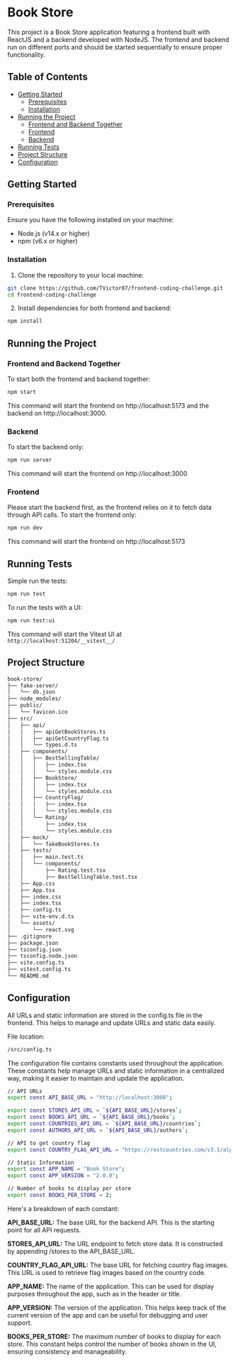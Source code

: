 # Book Store

This project is a Book Store application featuring a frontend built with ReactJS and a backend developed with NodeJS. The frontend and backend run on different ports and should be started sequentially to ensure proper functionality.

## Table of Contents

- [Getting Started](#getting-started)
  - [Prerequisites](#prerequisites)
  - [Installation](#installation)
- [Running the Project](#running-the-project)
  - [Frontend and Backend Together](#frontend-and-backend-together)
  - [Frontend](#frontend)
  - [Backend](#backend)
- [Running Tests](#running-tests)
- [Project Structure](#project-structure)
- [Configuration](#configuration)

## Getting Started

### Prerequisites

Ensure you have the following installed on your machine:

- Node.js (v14.x or higher)
- npm (v6.x or higher)

### Installation

1. Clone the repository to your local machine:

```bash
git clone https://github.com/TVictor87/frontend-coding-challenge.git
cd frontend-coding-challenge
```

2. Install dependencies for both frontend and backend:

```bash
npm install

```

## Running the Project

### Frontend and Backend Together

To start both the frontend and backend together:

```bash
npm start
```

This command will start the frontend on http://localhost:5173 and the backend on http://localhost:3000.

### Backend

To start the backend only:

```bash
npm run server
```

This command will start the frontend on http://localhost:3000

### Frontend

Please start the backend first, as the frontend relies on it to fetch data through API calls.
To start the frontend only:

```bash
npm run dev
```

This command will start the frontend on http://localhost:5173

## Running Tests

Simple run the tests:

```bash
npm run test
```

To run the tests with a UI:

```bash
npm run test:ui
```

This command will start the Vitest UI at `http://localhost:51204/__vitest__/`

## Project Structure

```bash
book-store/
├── fake-server/
│   └── db.json
├── node_modules/
├── public/
│   └── favicon.ico
├── src/
│   ├── api/
│   │   ├── apiGetBookStores.ts
│   │   ├── apiGetCountryFlag.ts
│   │   └── types.d.ts
│   ├── components/
│   │   ├── BestSellingTable/
│   │   │   ├── index.tsx
│   │   │   └── styles.module.css
│   │   ├── BookStore/
│   │   │   ├── index.tsx
│   │   │   └── styles.module.css
│   │   ├── CountryFlag/
│   │   │   ├── index.tsx
│   │   │   └── styles.module.css
│   │   └── Rating/
│   │       ├── index.tsx
│   │       └── styles.module.css
│   ├── mock/
│   │   └── fakeBookStores.ts
│   ├── tests/
│   │   ├── main.test.ts
│   │   └── components/
│   │       ├── Rating.test.tsx
│   │       ├── BestSellingTable.test.tsx
│   ├── App.css
│   ├── App.tsx
│   ├── index.css
│   ├── index.tsx
│   ├── config.ts
│   ├── vite-env.d.ts
│   └── assets/
│       └── react.svg
├── .gitignore
├── package.json
├── tsconfig.json
├── tsconfig.node.json
├── vite.config.ts
├── vitest.config.ts
└── README.md
```

## Configuration

All URLs and static information are stored in the config.ts file in the frontend. This helps to manage and update URLs and static data easily.

File location:

```bash
/src/config.ts
```

The configuration file contains constants used throughout the application. These constants help manage URLs and static information in a centralized way, making it easier to maintain and update the application.

```bash
// API URLs
export const API_BASE_URL = "http://localhost:3000";

export const STORES_API_URL = `${API_BASE_URL}/stores`;
export const BOOKS_API_URL = `${API_BASE_URL}/books`;
export const COUNTRIES_API_URL = `${API_BASE_URL}/countries`;
export const AUTHORS_API_URL = `${API_BASE_URL}/authors`;

// API to get country flag
export const COUNTRY_FLAG_API_URL = "https://restcountries.com/v3.1/alpha";

// Static Information
export const APP_NAME = "Book Store";
export const APP_VERSION = "2.0.0";

// Number of books to display per store
export const BOOKS_PER_STORE = 2;

```

Here's a breakdown of each constant:

**API_BASE_URL:** The base URL for the backend API. This is the starting point for all API requests.

**STORES_API_URL:** The URL endpoint to fetch store data. It is constructed by appending /stores to the API_BASE_URL.

**COUNTRY_FLAG_API_URL:** The base URL for fetching country flag images. This URL is used to retrieve flag images based on the country code.

**APP_NAME:** The name of the application. This can be used for display purposes throughout the app, such as in the header or title.

**APP_VERSION:** The version of the application. This helps keep track of the current version of the app and can be useful for debugging and user support.

**BOOKS_PER_STORE:** The maximum number of books to display for each store. This constant helps control the number of books shown in the UI, ensuring consistency and manageability.
